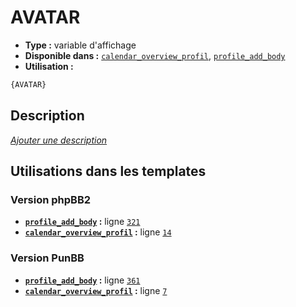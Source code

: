# AVATAR
* __Type :__ variable d'affichage
* __Disponible dans :__ [`calendar_overview_profil`](../tpl/var/calendar_overview_profil.md#readme), [`profile_add_body`](../tpl/var/profile_add_body.md#readme)
* __Utilisation :__

```html
{AVATAR}
```

## Description
[*Ajouter une description*](https://fa-tvars.appspot.com/var/AVATAR)

## Utilisations dans les templates

### Version phpBB2
* __[`profile_add_body`](../tpl/var/profile_add_body.md#readme) :__ ligne [`321`](../tpl/src/subsilver/profile_add_body.tpl#L321)
* __[`calendar_overview_profil`](../tpl/var/calendar_overview_profil.md#readme) :__ ligne [`14`](../tpl/src/subsilver/calendar_overview_profil.tpl#L14)

### Version PunBB
* __[`profile_add_body`](../tpl/var/profile_add_body.md#readme) :__ ligne [`361`](../tpl/src/punbb/profile_add_body.tpl#L361)
* __[`calendar_overview_profil`](../tpl/var/calendar_overview_profil.md#readme) :__ ligne [`7`](../tpl/src/punbb/calendar_overview_profil.tpl#L7)